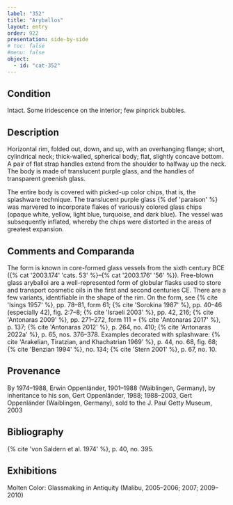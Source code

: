 ```yaml
---
label: "352"
title: "Aryballos"
layout: entry
order: 922
presentation: side-by-side
# toc: false
#menu: false 
object:
  - id: "cat-352"
---
```


## Condition

Intact. Some iridescence on the interior; few pinprick bubbles.

## Description

Horizontal rim, folded out, down, and up, with an overhanging flange; short, cylindrical neck; thick-walled, spherical body; flat, slightly concave bottom. A pair of flat strap handles extend from the shoulder to halfway up the neck. The body is made of translucent purple glass, and the handles of transparent greenish glass.

The entire body is covered with picked-up color chips, that is, the splashware technique. The translucent purple glass {% def 'paraison' %} was marvered to incorporate flakes of variously colored glass chips (opaque white, yellow, light blue, turquoise, and dark blue). The vessel was subsequently inflated, whereby the chips were distorted in the areas of greatest expansion.

## Comments and Comparanda

The form is known in core-formed glass vessels from the sixth century BCE ({% cat '2003.174' 'cats. 53' %}–{% cat '2003.176' '56' %}). Free-blown glass aryballoi are a well-represented form of globular flasks used to store and transport cosmetic oils in the first and second centuries CE. There are a few variants, identifiable in the shape of the rim. On the form, see {% cite 'Isings 1957' %}, pp. 78–81, form 61; {% cite 'Sorokina 1987' %}, pp. 40–46 (especially 42), fig. 2:7–8; {% cite 'Israeli 2003' %}, pp. 42, 216; {% cite 'Antonaras 2009' %}, pp. 271–272, form 111 = {% cite 'Antonaras 2017' %}, p. 137; {% cite 'Antonaras 2012' %}, p. 264, no. 410; {% cite 'Antonaras 2022a' %}, p. 65, nos. 376–378. Examples decorated with splashware: {% cite 'Arakelian, Tiratzian, and Khachatrian 1969' %}, p. 44, no. 68, fig. 68; {% cite 'Benzian 1994' %}, no. 134; {% cite 'Stern 2001' %}, p. 67, no. 10.

## Provenance

By 1974–1988, Erwin Oppenländer, 1901–1988 (Waiblingen, Germany), by inheritance to his son, Gert Oppenländer, 1988; 1988–2003, Gert Oppenländer (Waiblingen, Germany), sold to the J. Paul Getty Museum, 2003

## Bibliography

{% cite 'von Saldern et al. 1974' %}, p. 40, no. 395.

## Exhibitions

Molten Color: Glassmaking in Antiquity (Malibu, 2005–2006; 2007; 2009–2010)